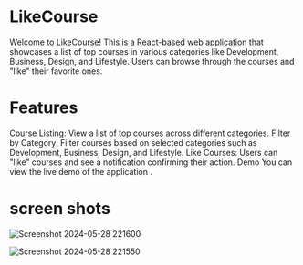 #  LikeCourse
Welcome to LikeCourse! This is a React-based web application that showcases a list of top courses in various categories like Development, Business, Design, and Lifestyle. Users can browse through the courses and "like" their favorite ones.

#  Features
Course Listing: View a list of top courses across different categories.
Filter by Category: Filter courses based on selected categories such as Development, Business, Design, and Lifestyle.
Like Courses: Users can "like" courses and see a notification confirming their action.
Demo
You can view the live demo of the application .
# screen shots
![Screenshot 2024-05-28 221600](https://github.com/AarizQuadir/LikeCourse/assets/167294376/2aafd18e-844d-4ba6-b567-4855a77a53af)


![Screenshot 2024-05-28 221550](https://github.com/AarizQuadir/LikeCourse/assets/167294376/feef2ec6-4d4c-42f4-9384-d7227aa91fb5)
